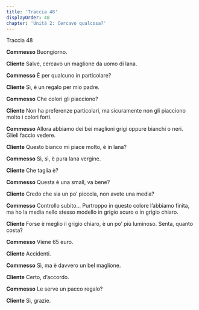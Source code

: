 ```yaml
---
title: 'Traccia 48'
displayOrder: 48
chapter: 'Unità 2: Cercavo qualcosa?'
---
```


Traccia 48

**Commesso** Buongiorno.

**Cliente** Salve, cercavo un maglione da uomo di lana.

**Commesso** È per qualcuno in particolare?

**Cliente** Sì, è un regalo per mio padre.

**Commesso** Che colori gli piacciono?

**Cliente** Non ha preferenze particolari, ma sicuramente non gli piacciono molto i colori forti.

**Commesso** Allora abbiamo dei bei maglioni grigi oppure bianchi o neri. Glieli faccio vedere.

**Cliente** Questo bianco mi piace molto, è in lana?

**Commesso** Sì, sì, è pura lana vergine.

**Cliente** Che taglia è?

**Commesso** Questa è una small, va bene?

**Cliente** Credo che sia un po’ piccola, non avete una media?

**Commesso** Controllo subito... Purtroppo in questo colore l’abbiamo finita, ma ho la media nello stesso modello in grigio scuro o in grigio chiaro.

**Cliente** Forse è meglio il grigio chiaro, è un po’ più luminoso. Senta, quanto costa?

**Commesso** Viene 65 euro.

**Cliente** Accidenti.

**Commesso** Sì, ma è davvero un bel maglione.

**Cliente** Certo, d’accordo.

**Commesso** Le serve un pacco regalo?

**Cliente** Sì, grazie.
